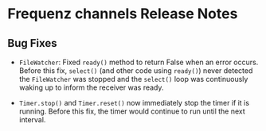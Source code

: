 # Frequenz channels Release Notes

## Bug Fixes

- `FileWatcher`: Fixed `ready()` method to return False when an error occurs. Before this fix, `select()` (and other code using `ready()`) never detected the `FileWatcher` was stopped and the `select()` loop was continuously waking up to inform the receiver was ready.

- `Timer.stop()` and `Timer.reset()` now immediately stop the timer if it is running. Before this fix, the timer would continue to run until the next interval.
